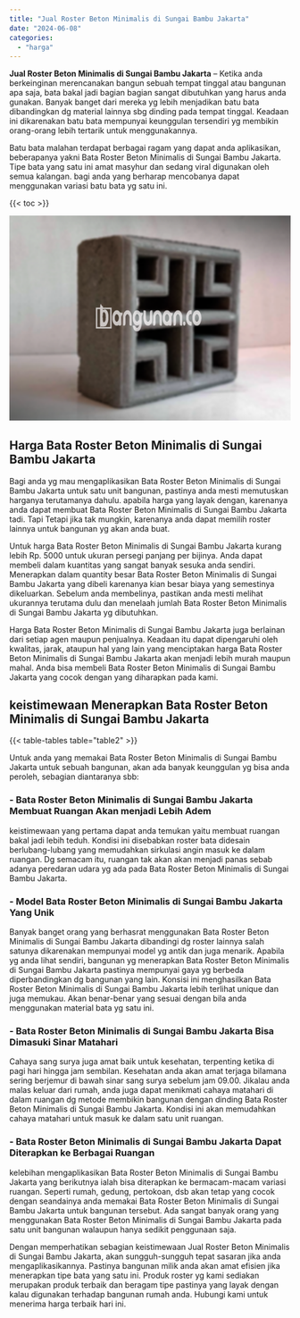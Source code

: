 ```yaml
---
title: "Jual Roster Beton Minimalis di Sungai Bambu Jakarta"
date: "2024-06-08"
categories: 
  - "harga"
---
```


**Jual Roster Beton Minimalis di Sungai Bambu Jakarta** – Ketika anda berkeinginan merencanakan bangun sebuah tempat tinggal atau bangunan apa saja, bata bakal jadi bagian bagian sangat dibutuhkan yang harus anda gunakan. Banyak banget dari mereka yg lebih menjadikan batu bata dibandingkan dg material lainnya sbg dinding pada tempat tinggal. Keadaan ini dikarenakan batu bata mempunyai keunggulan tersendiri yg membikin orang-orang lebih tertarik untuk menggunakannya.

Batu bata malahan terdapat berbagai ragam yang dapat anda aplikasikan, beberapanya yakni Bata Roster Beton Minimalis di Sungai Bambu Jakarta. Tipe bata yang satu ini amat masyhur dan sedang viral digunakan oleh semua kalangan. bagi anda yang berharap mencobanya dapat menggunakan variasi batu bata yg satu ini.

{{< toc >}}

![Jual Roster Beton Minimalis di Sungai Bambu Jakarta](/images/bata-roster-minimalis-20.png)

## Harga Bata Roster Beton Minimalis di Sungai Bambu Jakarta

Bagi anda yg mau mengaplikasikan Bata Roster Beton Minimalis di Sungai Bambu Jakarta untuk satu unit bangunan, pastinya anda mesti memutuskan harganya terutamanya dahulu. apabila harga yang layak dengan, karenanya anda dapat membuat Bata Roster Beton Minimalis di Sungai Bambu Jakarta tadi. Tapi Tetapi jika tak mungkin, karenanya anda dapat memilih roster lainnya untuk bangunan yg akan anda buat.

Untuk harga Bata Roster Beton Minimalis di Sungai Bambu Jakarta kurang lebih Rp. 5000 untuk ukuran persegi panjang per bijinya. Anda dapat membeli dalam kuantitas yang sangat banyak sesuka anda sendiri. Menerapkan dalam quantity besar Bata Roster Beton Minimalis di Sungai Bambu Jakarta yang dibeli karenanya kian besar biaya yang semestinya dikeluarkan. Sebelum anda membelinya, pastikan anda mesti melihat ukurannya terutama dulu dan menelaah jumlah Bata Roster Beton Minimalis di Sungai Bambu Jakarta yg dibutuhkan.

Harga Bata Roster Beton Minimalis di Sungai Bambu Jakarta juga berlainan dari setiap agen maupun penjualnya. Keadaan itu dapat dipengaruhi oleh kwalitas, jarak, ataupun hal yang lain yang menciptakan harga Bata Roster Beton Minimalis di Sungai Bambu Jakarta akan menjadi lebih murah maupun mahal. Anda bisa membeli Bata Roster Beton Minimalis di Sungai Bambu Jakarta yang cocok dengan yang diharapkan pada kami.

## keistimewaan Menerapkan Bata Roster Beton Minimalis di Sungai Bambu Jakarta

{{< table-tables table="table2" >}}

Untuk anda yang memakai Bata Roster Beton Minimalis di Sungai Bambu Jakarta untuk sebuah bangunan, akan ada banyak keunggulan yg bisa anda peroleh, sebagian diantaranya sbb:

### \- Bata Roster Beton Minimalis di Sungai Bambu Jakarta Membuat Ruangan Akan menjadi Lebih Adem

keistimewaan yang pertama dapat anda temukan yaitu membuat ruangan bakal jadi lebih teduh. Kondisi ini disebabkan roster bata didesain berlubang-lubang yang memudahkan sirkulasi angin masuk ke dalam ruangan. Dg semacam itu, ruangan tak akan akan menjadi panas sebab adanya peredaran udara yg ada pada Bata Roster Beton Minimalis di Sungai Bambu Jakarta.

### \- Model Bata Roster Beton Minimalis di Sungai Bambu Jakarta Yang Unik

Banyak banget orang yang berhasrat menggunakan Bata Roster Beton Minimalis di Sungai Bambu Jakarta dibandingi dg roster lainnya salah satunya dikarenakan mempunyai model yg antik dan juga menarik. Apabila yg anda lihat sendiri, bangunan yg menerapkan Bata Roster Beton Minimalis di Sungai Bambu Jakarta pastinya mempunyai gaya yg berbeda diperbandingkan dg bangunan yang lain. Konsisi ini menghasilkan Bata Roster Beton Minimalis di Sungai Bambu Jakarta lebih terlihat unique dan juga memukau. Akan benar-benar yang sesuai dengan bila anda menggunakan material bata yg satu ini.

### \- Bata Roster Beton Minimalis di Sungai Bambu Jakarta Bisa Dimasuki Sinar Matahari

Cahaya sang surya juga amat baik untuk kesehatan, terpenting ketika di pagi hari hingga jam sembilan. Kesehatan anda akan amat terjaga bilamana sering berjemur di bawah sinar sang surya sebelum jam 09.00. Jikalau anda malas keluar dari rumah, anda juga dapat menikmati cahaya matahari di dalam ruangan dg metode membikin bangunan dengan dinding Bata Roster Beton Minimalis di Sungai Bambu Jakarta. Kondisi ini akan memudahkan cahaya matahari untuk masuk ke dalam satu unit ruangan.

### \- Bata Roster Beton Minimalis di Sungai Bambu Jakarta Dapat Diterapkan ke Berbagai Ruangan

kelebihan mengaplikasikan Bata Roster Beton Minimalis di Sungai Bambu Jakarta yang berikutnya ialah bisa diterapkan ke bermacam-macam variasi ruangan. Seperti rumah, gedung, pertokoan, dsb akan tetap yang cocok dengan seandainya anda memakai Bata Roster Beton Minimalis di Sungai Bambu Jakarta untuk bangunan tersebut. Ada sangat banyak orang yang menggunakan Bata Roster Beton Minimalis di Sungai Bambu Jakarta pada satu unit bangunan walaupun hanya sedikit penggunaan saja.

Dengan memperhatikan sebagian keistimewaan Jual Roster Beton Minimalis di Sungai Bambu Jakarta, akan sungguh-sungguh tepat sasaran jika anda mengaplikasikannya. Pastinya bangunan milik anda akan amat efisien jika menerapkan tipe bata yang satu ini. Produk roster yg kami sediakan merupakan produk terbaik dan beragam tipe pastinya yang layak dengan kalau digunakan terhadap bangunan rumah anda. Hubungi kami untuk menerima harga terbaik hari ini.
